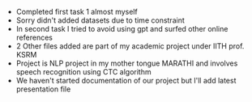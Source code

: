 - Completed first task 1 almost myself
- Sorry didn't added datasets due to time constraint
- In second task I tried to avoid using gpt and surfed other online references
- 2 Other files added are part of my academic project under IITH prof. KSRM
- Project is NLP project in my mother tongue MARATHI and involves speech recognition using CTC algorithm
- We haven't started documentation of our project but I'll add latest presentation file
